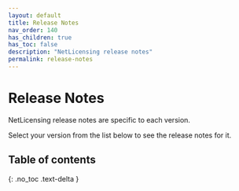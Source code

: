 ```yaml
---
layout: default
title: Release Notes
nav_order: 140
has_children: true
has_toc: false
description: "NetLicensing release notes"
permalink: release-notes
---
```


Release Notes
=============

NetLicensing release notes are specific to each version.

Select your version from the list below to see the release notes for it.

## Table of contents
{: .no_toc .text-delta }
